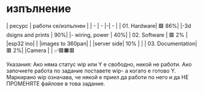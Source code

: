 # изпълнение

| ресурс | работи се/изпълнен |
| - | - |-| - |
| 01. Hardware| 🟩 86%|
|-3d dsigns and prints |  90%|
|- wiring, power  |  40%|
| 02. Software | 🟥 2% | 
|esp32 ino|  |
|images to 360pan|  |
|server side| 10% |  |
| 03. Documentation| 🟥 2%|
|Camera |  |
✅🟩🟧🟥

Указания:
Ако няма статус wip или Y е свободно, никой не работи.
Ако започнете работа по задание поставете wip- а когато е готово Y.
Маркирано wip означава, че някой е приел да работи по него и да НЕ ПРОМЕНЯТЕ файлове в това задание.
